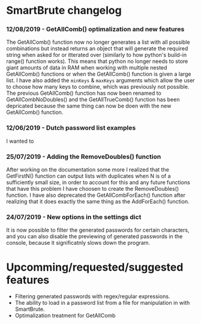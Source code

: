# SmartBrute changelog

### 12/08/2019 - GetAllComb() optimalization and new features
The GetAllComb() function now no longer generates a list with all possible combinations but instead returns an object that will generate the required string when asked for or itterated over (similarly to how python's build-in range() function works). This means that python no longer needs to store giant amounts of data in RAM when working with multiple nested GetAllComb() functions or when the GetAllComb() function is given a large list.
I have also added the `minKeys` & `maxKeys` arguments which allow the user to choose how many keys to combine, which was previously not possible.
The previous GetAllComb() function has now been renamed to GetAllCombNoDoubles() and the GetAllTrueComb() function has been depricated because the same thing can now be doen with the new GetAllComb() function.

### 12/06/2019 - Dutch password list examples
I wanted to 

### 25/07/2019 - Adding the RemoveDoubles() function
After working on the documentation some more I realized that the GetFirstN() function can output lists with duplicates when N is of a sufficiently small size, in order to account for this and any future functions that have this problem I have choosen to create the RemoveDoubles() function.
I have also deprecated the GetAllCombForEach() function after realizing that it does exactly the same thing as the AddForEach() function.

### 24/07/2019 - New options in the settings dict
It is now possible to filter the generated passwords for certain characters, and you can also disable the previewing of generated passwords in the console, because it significatnly slows down the program.



# Upcomming/requested/suggested features

- Filtering generated passwords with regex/regular expressions.
- The ability to load in a password list from a file for manipulation in with SmartBrute.
- Optimalization treatment for GetAllComb